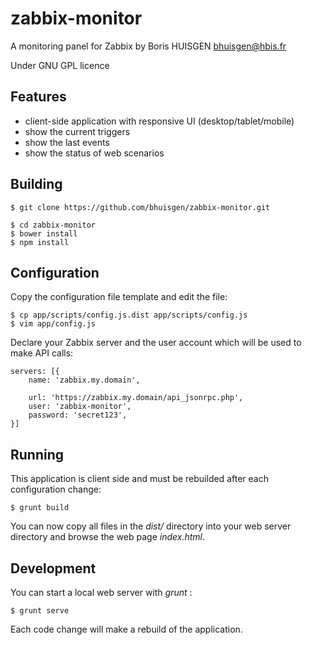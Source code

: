 # zabbix-monitor

A monitoring panel for Zabbix by Boris HUISGEN <bhuisgen@hbis.fr>

Under GNU GPL licence

## Features

* client-side application with responsive UI (desktop/tablet/mobile)
* show the current triggers
* show the last events
* show the status of web scenarios

## Building

    $ git clone https://github.com/bhuisgen/zabbix-monitor.git

    $ cd zabbix-monitor
    $ bower install
    $ npm install

## Configuration

Copy the configuration file template and edit the file:

    $ cp app/scripts/config.js.dist app/scripts/config.js
    $ vim app/config.js

Declare your Zabbix server and the user account which will be used to make API calls:

    servers: [{
        name: 'zabbix.my.domain',

        url: 'https://zabbix.my.domain/api_jsonrpc.php',
        user: 'zabbix-monitor',
        password: 'secret123',
    }]

## Running

This application is client side and must be rebuilded after each configuration change:

    $ grunt build

You can now copy all files in the *dist/* directory into your web server directory and browse the web page *index.html*.

## Development

You can start a local web server with *grunt* :

    $ grunt serve

Each code change will make a rebuild of the application.